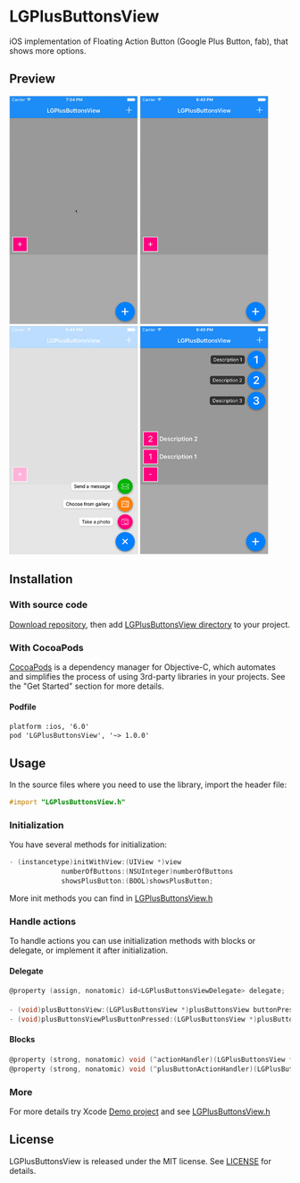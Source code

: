 # LGPlusButtonsView

iOS implementation of Floating Action Button (Google Plus Button, fab), that shows more options.

## Preview

<img src="https://raw.githubusercontent.com/Friend-LGA/ReadmeFiles/master/LGPlusButtonsView/Preview.gif" width="230"/>
<img src="https://raw.githubusercontent.com/Friend-LGA/ReadmeFiles/master/LGPlusButtonsView/1.png" width="230"/>
<img src="https://raw.githubusercontent.com/Friend-LGA/ReadmeFiles/master/LGPlusButtonsView/2.png" width="230"/>
<img src="https://raw.githubusercontent.com/Friend-LGA/ReadmeFiles/master/LGPlusButtonsView/3.png" width="230"/>

## Installation

### With source code

[Download repository](https://github.com/Friend-LGA/LGPlusButtonsView/archive/master.zip), then add [LGPlusButtonsView directory](https://github.com/Friend-LGA/LGPlusButtonsView/blob/master/LGPlusButtonsView/) to your project.

### With CocoaPods

[CocoaPods](http://cocoapods.org/) is a dependency manager for Objective-C, which automates and simplifies the process of using 3rd-party libraries in your projects. See the "Get Started" section for more details.

#### Podfile

```
platform :ios, '6.0'
pod 'LGPlusButtonsView', '~> 1.0.0'
```

## Usage

In the source files where you need to use the library, import the header file:

```objective-c
#import "LGPlusButtonsView.h"
```

### Initialization

You have several methods for initialization:

```objective-c
- (instancetype)initWithView:(UIView *)view
             numberOfButtons:(NSUInteger)numberOfButtons
             showsPlusButton:(BOOL)showsPlusButton;
```

More init methods you can find in [LGPlusButtonsView.h](https://github.com/Friend-LGA/LGPlusButtonsView/blob/master/LGPlusButtonsView/LGPlusButtonsView.h)

### Handle actions

To handle actions you can use initialization methods with blocks or delegate, or implement it after initialization.

#### Delegate

```objective-c
@property (assign, nonatomic) id<LGPlusButtonsViewDelegate> delegate;

- (void)plusButtonsView:(LGPlusButtonsView *)plusButtonsView buttonPressedWithTitle:(NSString *)title description:(NSString *)description index:(NSUInteger)index;
- (void)plusButtonsViewPlusButtonPressed:(LGPlusButtonsView *)plusButtonsView;
```

#### Blocks

```objective-c
@property (strong, nonatomic) void (^actionHandler)(LGPlusButtonsView *plusButtonView, NSString *title, NSString *description, NSUInteger index);
@property (strong, nonatomic) void (^plusButtonActionHandler)(LGPlusButtonsView *plusButtonView);
```

### More

For more details try Xcode [Demo project](https://github.com/Friend-LGA/LGPlusButtonsView/blob/master/Demo) and see [LGPlusButtonsView.h](https://github.com/Friend-LGA/LGPlusButtonsView/blob/master/LGPlusButtonsView/LGPlusButtonsView.h)

## License

LGPlusButtonsView is released under the MIT license. See [LICENSE](https://raw.githubusercontent.com/Friend-LGA/LGPlusButtonsView/master/LICENSE) for details.
